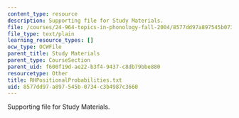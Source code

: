 ```yaml
---
content_type: resource
description: Supporting file for Study Materials.
file: /courses/24-964-topics-in-phonology-fall-2004/8577dd97a897545b0734c3b4987c3660_RHPositionalProbabilities.txt
file_type: text/plain
learning_resource_types: []
ocw_type: OCWFile
parent_title: Study Materials
parent_type: CourseSection
parent_uid: f600f19d-ae22-b3f4-9437-c8db79bbe880
resourcetype: Other
title: RHPositionalProbabilities.txt
uid: 8577dd97-a897-545b-0734-c3b4987c3660
---
```

Supporting file for Study Materials.